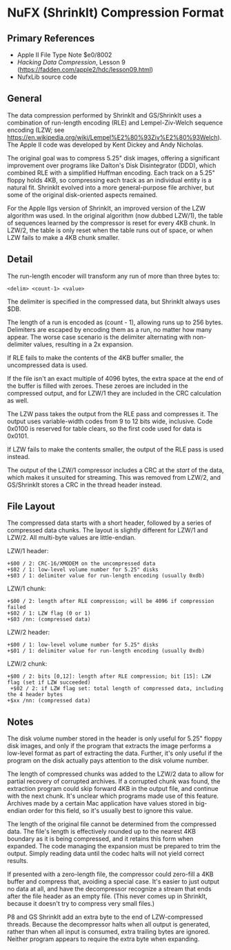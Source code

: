 ﻿# NuFX (ShrinkIt) Compression Format #

## Primary References ##

- Apple II File Type Note $e0/8002
- _Hacking Data Compression_, Lesson 9 (https://fadden.com/apple2/hdc/lesson09.html)
- NufxLib source code

## General ##

The data compression performed by ShrinkIt and GS/ShrinkIt uses a combination of run-length
encoding (RLE) and Lempel-Ziv-Welch sequence encoding (LZW; see
https://en.wikipedia.org/wiki/Lempel%E2%80%93Ziv%E2%80%93Welch).  The Apple II code was developed
by Kent Dickey and Andy Nicholas.

The original goal was to compress 5.25" disk images, offering a significant improvement over
programs like Dalton's Disk Disintegrator (DDD), which combined RLE with a simplified Huffman
encoding.  Each track on a 5.25" floppy holds 4KB, so compressing each track as an individual
entity is a natural fit.  ShrinkIt evolved into a more general-purpose file archiver, but some
of the original disk-oriented aspects remained.

For the Apple IIgs version of ShrinkIt, an improved version of the LZW algorithm was used.
In the original algorithm (now dubbed LZW/1), the table of sequences learned by the compressor
is reset for every 4KB chunk.  In LZW/2, the table is only reset when the table runs out of
space, or when LZW fails to make a 4KB chunk smaller.

## Detail ##

The run-length encoder will transform any run of more than three bytes to:

  `<delim> <count-1> <value>`

The delimiter is specified in the compressed data, but ShrinkIt always uses $DB.

The length of a run is encoded as (count - 1), allowing runs up to 256 bytes.  Delimiters
are escaped by encoding them as a run, no matter how many appear.  The worse case scenario
is the delimiter alternating with non-delimiter values, resulting in a 2x expansion.

If RLE fails to make the contents of the 4KB buffer smaller, the uncompressed data is used.

If the file isn't an exact multiple of 4096 bytes, the extra space at the end of the buffer
is filled with zeroes.  These zeroes are included in the compressed output, and for LZW/1 they
are included in the CRC calculation as well.

The LZW pass takes the output from the RLE pass and compresses it.  The output uses
variable-width codes from 9 to 12 bits wide, inclusive.  Code 0x0100 is reserved for table
clears, so the first code used for data is 0x0101.

If LZW fails to make the contents smaller, the output of the RLE pass is used instead.

The output of the LZW/1 compressor includes a CRC at the *start* of the data, which makes it
unsuited for streaming.  This was removed from LZW/2, and GS/ShrinkIt stores a CRC in the thread
header instead.

## File Layout ##

The compressed data starts with a short header, followed by a series of compressed data chunks.
The layout is slightly different for LZW/1 and LZW/2.  All multi-byte values are little-endian.

LZW/1 header:
```
+$00 / 2: CRC-16/XMODEM on the uncompressed data
+$02 / 1: low-level volume number for 5.25" disks
+$03 / 1: delimiter value for run-length encoding (usually 0xdb)
```

LZW/1 chunk:
```
+$00 / 2: length after RLE compression; will be 4096 if compression failed
+$02 / 1: LZW flag (0 or 1)
+$03 /nn: (compressed data)
```

LZW/2 header:
```
+$00 / 1: low-level volume number for 5.25" disks
+$01 / 1: delimiter value for run-length encoding (usually 0xdb)
```

LZW/2 chunk:
```
+$00 / 2: bits [0,12]: length after RLE compression; bit [15]: LZW flag (set if LZW succeeded)
 +$02 / 2: if LZW flag set: total length of compressed data, including the 4 header bytes
+$xx /nn: (compressed data)
```

## Notes ##

The disk volume number stored in the header is only useful for 5.25" floppy disk images, and
only if the program that extracts the image performs a low-level format as part of extracting
the data.  Further, it's only useful if the program on the disk actually pays attention to
the disk volume number.

The length of compressed chunks was added to the LZW/2 data to allow for partial recovery of
corrupted archives.  If a corrupted chunk was found, the extraction program could skip forward
4KB in the output file, and continue with the next chunk.  It's unclear which programs made
use of this feature.  Archives made by a certain Mac application have values stored in big-endian
order for this field, so it's usually best to ignore this value.

The length of the original file cannot be determined from the compressed data.  The file's
length is effectively rounded up to the nearest 4KB boundary as it is being compressed, and it
retains this form when expanded.  The code managing the expansion must be prepared to trim the
output.  Simply reading data until the codec halts will not yield correct results.

If presented with a zero-length file, the compressor could zero-fill a 4KB buffer and compress
that, avoiding a special case.  It's easier to just output no data at all, and have the
decompressor recognize a stream that ends after the file header as an empty file.  (This never
comes up in ShrinkIt, because it doesn't try to compress very small files.)

P8 and GS ShrinkIt add an extra byte to the end of LZW-compressed threads.  Because the
decompressor halts when all output is generated, rather than when all input is consumed, extra
trailing bytes are ignored.  Neither program appears to require the extra byte when expanding.
